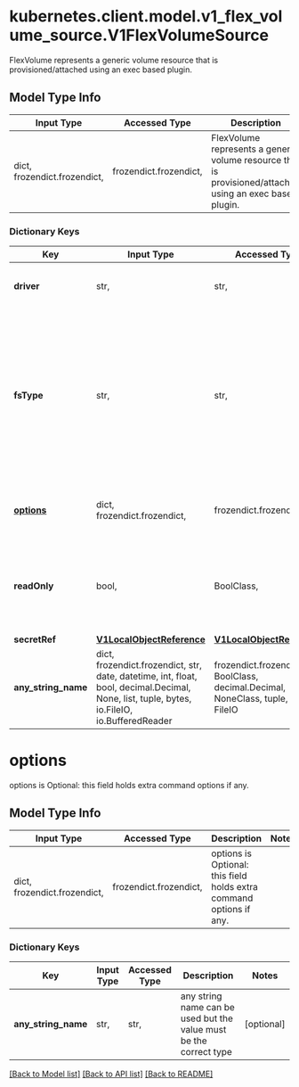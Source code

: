 # kubernetes.client.model.v1_flex_volume_source.V1FlexVolumeSource

FlexVolume represents a generic volume resource that is provisioned/attached using an exec based plugin.

## Model Type Info
Input Type | Accessed Type | Description | Notes
------------ | ------------- | ------------- | -------------
dict, frozendict.frozendict,  | frozendict.frozendict,  | FlexVolume represents a generic volume resource that is provisioned/attached using an exec based plugin. | 

### Dictionary Keys
Key | Input Type | Accessed Type | Description | Notes
------------ | ------------- | ------------- | ------------- | -------------
**driver** | str,  | str,  | driver is the name of the driver to use for this volume. | 
**fsType** | str,  | str,  | fsType is the filesystem type to mount. Must be a filesystem type supported by the host operating system. Ex. \&quot;ext4\&quot;, \&quot;xfs\&quot;, \&quot;ntfs\&quot;. The default filesystem depends on FlexVolume script. | [optional] 
**[options](#options)** | dict, frozendict.frozendict,  | frozendict.frozendict,  | options is Optional: this field holds extra command options if any. | [optional] 
**readOnly** | bool,  | BoolClass,  | readOnly is Optional: defaults to false (read/write). ReadOnly here will force the ReadOnly setting in VolumeMounts. | [optional] 
**secretRef** | [**V1LocalObjectReference**](V1LocalObjectReference.md) | [**V1LocalObjectReference**](V1LocalObjectReference.md) |  | [optional] 
**any_string_name** | dict, frozendict.frozendict, str, date, datetime, int, float, bool, decimal.Decimal, None, list, tuple, bytes, io.FileIO, io.BufferedReader | frozendict.frozendict, str, BoolClass, decimal.Decimal, NoneClass, tuple, bytes, FileIO | any string name can be used but the value must be the correct type | [optional]

# options

options is Optional: this field holds extra command options if any.

## Model Type Info
Input Type | Accessed Type | Description | Notes
------------ | ------------- | ------------- | -------------
dict, frozendict.frozendict,  | frozendict.frozendict,  | options is Optional: this field holds extra command options if any. | 

### Dictionary Keys
Key | Input Type | Accessed Type | Description | Notes
------------ | ------------- | ------------- | ------------- | -------------
**any_string_name** | str,  | str,  | any string name can be used but the value must be the correct type | [optional] 

[[Back to Model list]](../../README.md#documentation-for-models) [[Back to API list]](../../README.md#documentation-for-api-endpoints) [[Back to README]](../../README.md)

